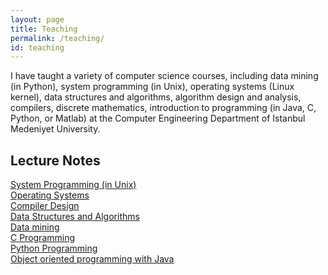 ```yaml
---
layout: page
title: Teaching
permalink: /teaching/
id: teaching
---
```

I have taught a variety of computer science courses, including data mining (in Python), system programming (in Unix), operating systems (Linux kernel), data structures and algorithms, algorithm design and analysis, compilers, discrete mathematics, introduction to programming (in Java, C, Python, or Matlab) at the Computer Engineering Department of Istanbul Medeniyet University.
## Lecture Notes
[System Programming (in Unix)](https://github.com/adaskin/teaching-sysprog)<br />
[Operating Systems](https://github.com/adaskin/teaching-os) <br />
[Compiler Design](https://github.com/adaskin/teaching-compiler) <br />
[Data Structures and Algorithms](https://sites.google.com/view/adaskin/data-structures-and-algorithms)<br />
[Data mining](https://github.com/adaskin/teaching-data-mining) <br />
[C Programming](https://github.com/adaskin/teaching-c-programming)<br />
[Python Programming](https://github.com/adaskin/teaching-python-programming-intro)<br />
[Object oriented programming with Java](https://sites.google.com/view/adaskin/oo-programming)<br />



